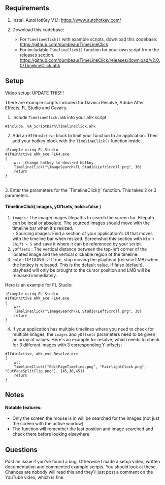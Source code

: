 ## Requirements
1. Install AutoHotKey V1.1:
https://www.autohotkey.com/<br/>

2. Download this codebase:
    - For `TimelineClick()` with example scripts, download this codebase:<br/>
    https://github.com/dumbeau/TimeLineClick
    - For includable `TimelineClick()` function for your own script from the releases section.<br/>
    https://github.com/dumbeau/TimeLineClick/releases/download/v2.0.0/TimelineClick.ahk

## Setup

Video setup:
UPDATE THIS!!!

There are example scripts included for Davinci Resolve, Adobe After Effects, FL Studio and Cavalry.

1. Include `TimelineClick.ahk` into your ahk script<br/>

```autohotkey
#Include, %A_ScriptDir%\TimelineClick.ahk
```  

2. Add an `#IfWinActive` block to limit your function to an application.  Then add your hotkey block with the `TimelineClick()` function inside.<br/>

```autohotkey
;Example using FL Studio
#IfWinActive ahk_exe FL64.exe
{
    w:: ;Change hotkey to desired hotkey
    TimelineClick("\ImageSearch\FL Studio\LeftScroll.png", 30)
    return
}
```


<br/>
3. Enter the parameters for the `TimelineClick()` function.  This takes 2 or 3 parameters.<br/>

#### TimelineClick( images, yOffsets, hold:=false ) <br/>

1. `images` : The image/images filepaths to search the screen for.  Filepath can be local or absolute.  The sourced images should move with the timeline bar when it's resized.<br/>
        - Sourcing images: Find a section of your application's UI that moves with the timeline bar when resized.  Screenshot this section with `Win + Shift + S` and save it where it can be referenced by your script.<br/>
2. `yOffsets` : The vertical distance between the top-left corner of the located image and the vertical clickable region of the timeline.
3. `hold` : OPTIONAL: If true, stop moving the playhead (release LMB) when the hotkey is released.  This is the default value.  If false (default), playhead will only be brought to the cursor position and LMB will be released immediately.<br/>

Here is an example for FL Studio:
```autohotkey    
;Example using FL Studio
#IfWinActive ahk_exe FL64.exe
{
    w::
    TimelineClick("\ImageSearch\FL Studio\LeftScroll.png", 30)
    return
}
```

4. If your application has multiple timelines where you need to check for multiple images, the `images` and `yOffsets` parameters need to be given an array of values.  Here's an example for resolve, which needs to check for 3 different images with 3 corresponding Y-offsets:

```autohotkey
#IfWinActive, ahk_exe Resolve.exe
{
    w::
    TimelineClick(["EditPageTimeline.png", "FairlightClock.png",  "CutPageSplitClip.png"], [45,30,45])
    return
}
```

## Notes
#### Notable features:
- Only the screen the mouse is in will be searched for the images (not just the screen with the active window)
- The function will remember the last position and image searched and check there before looking elsewhere.

## Questions
Post an issue if you've found a bug. Otherwise I made a setup video, written documentation and commented example scripts.  You should look at these.  Chances are nobody will read this and they'll just post a comment on the YouTube video, which is fine.
